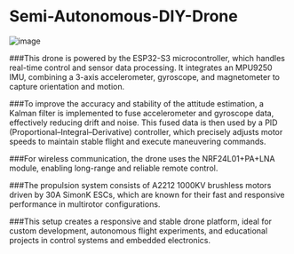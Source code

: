 # Semi-Autonomous-DIY-Drone

![image](https://github.com/user-attachments/assets/708b4ae7-6f90-4242-b625-455ff4f8ffbc)

###This drone is powered by the ESP32-S3 microcontroller, which handles real-time control and sensor data processing. It integrates an MPU9250 IMU, combining a 3-axis accelerometer, gyroscope, and magnetometer to capture orientation and motion.

###To improve the accuracy and stability of the attitude estimation, a Kalman filter is implemented to fuse accelerometer and gyroscope data, effectively reducing drift and noise. This fused data is then used by a PID (Proportional–Integral–Derivative) controller, which precisely adjusts motor speeds to maintain stable flight and execute maneuvering commands.

###For wireless communication, the drone uses the NRF24L01+PA+LNA module, enabling long-range and reliable remote control.

###The propulsion system consists of A2212 1000KV brushless motors driven by 30A SimonK ESCs, which are known for their fast and responsive performance in multirotor configurations.

###This setup creates a responsive and stable drone platform, ideal for custom development, autonomous flight experiments, and educational projects in control systems and embedded electronics.
